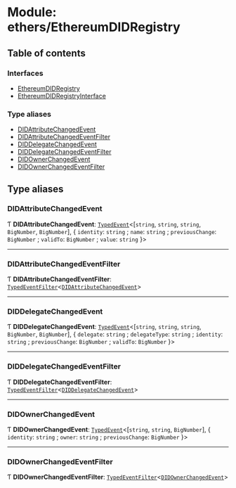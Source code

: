 # Module: ethers/EthereumDIDRegistry

## Table of contents

### Interfaces

- [EthereumDIDRegistry](../interfaces/ethers_EthereumDIDRegistry.EthereumDIDRegistry.md)
- [EthereumDIDRegistryInterface](../interfaces/ethers_EthereumDIDRegistry.EthereumDIDRegistryInterface.md)

### Type aliases

- [DIDAttributeChangedEvent](ethers_EthereumDIDRegistry.md#didattributechangedevent)
- [DIDAttributeChangedEventFilter](ethers_EthereumDIDRegistry.md#didattributechangedeventfilter)
- [DIDDelegateChangedEvent](ethers_EthereumDIDRegistry.md#diddelegatechangedevent)
- [DIDDelegateChangedEventFilter](ethers_EthereumDIDRegistry.md#diddelegatechangedeventfilter)
- [DIDOwnerChangedEvent](ethers_EthereumDIDRegistry.md#didownerchangedevent)
- [DIDOwnerChangedEventFilter](ethers_EthereumDIDRegistry.md#didownerchangedeventfilter)

## Type aliases

### DIDAttributeChangedEvent

Ƭ **DIDAttributeChangedEvent**: [`TypedEvent`](../interfaces/ethers_common.TypedEvent.md)<[`string`, `string`, `string`, `BigNumber`, `BigNumber`], { `identity`: `string` ; `name`: `string` ; `previousChange`: `BigNumber` ; `validTo`: `BigNumber` ; `value`: `string`  }\>

___

### DIDAttributeChangedEventFilter

Ƭ **DIDAttributeChangedEventFilter**: [`TypedEventFilter`](../interfaces/ethers_common.TypedEventFilter.md)<[`DIDAttributeChangedEvent`](ethers_EthereumDIDRegistry.md#didattributechangedevent)\>

___

### DIDDelegateChangedEvent

Ƭ **DIDDelegateChangedEvent**: [`TypedEvent`](../interfaces/ethers_common.TypedEvent.md)<[`string`, `string`, `string`, `BigNumber`, `BigNumber`], { `delegate`: `string` ; `delegateType`: `string` ; `identity`: `string` ; `previousChange`: `BigNumber` ; `validTo`: `BigNumber`  }\>

___

### DIDDelegateChangedEventFilter

Ƭ **DIDDelegateChangedEventFilter**: [`TypedEventFilter`](../interfaces/ethers_common.TypedEventFilter.md)<[`DIDDelegateChangedEvent`](ethers_EthereumDIDRegistry.md#diddelegatechangedevent)\>

___

### DIDOwnerChangedEvent

Ƭ **DIDOwnerChangedEvent**: [`TypedEvent`](../interfaces/ethers_common.TypedEvent.md)<[`string`, `string`, `BigNumber`], { `identity`: `string` ; `owner`: `string` ; `previousChange`: `BigNumber`  }\>

___

### DIDOwnerChangedEventFilter

Ƭ **DIDOwnerChangedEventFilter**: [`TypedEventFilter`](../interfaces/ethers_common.TypedEventFilter.md)<[`DIDOwnerChangedEvent`](ethers_EthereumDIDRegistry.md#didownerchangedevent)\>
